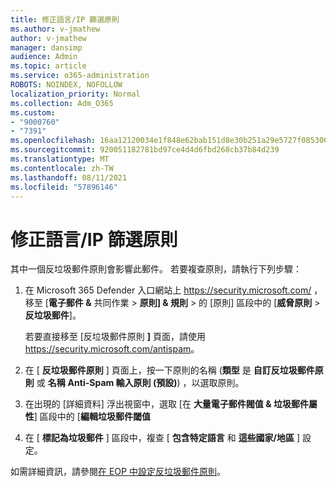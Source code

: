 ```yaml
---
title: 修正語言/IP 篩選原則
ms.author: v-jmathew
author: v-jmathew
manager: dansimp
audience: Admin
ms.topic: article
ms.service: o365-administration
ROBOTS: NOINDEX, NOFOLLOW
localization_priority: Normal
ms.collection: Adm_O365
ms.custom:
- "9000760"
- "7391"
ms.openlocfilehash: 16aa12120034e1f848e62bab151d8e30b251a29e5727f085300d74ca7b49ca52
ms.sourcegitcommit: 920051182781bd97ce4d4d6fbd268cb37b84d239
ms.translationtype: MT
ms.contentlocale: zh-TW
ms.lasthandoff: 08/11/2021
ms.locfileid: "57896146"
---
```

# <a name="fix-languageip-filter-policy"></a>修正語言/IP 篩選原則

其中一個反垃圾郵件原則會影響此郵件。 若要複查原則，請執行下列步驟：

1. 在 Microsoft 365 Defender 入口網站上 <https://security.microsoft.com/> ，移至 [**電子郵件 &** 共同作業 \> **原則] & 規則** \> 的 [原則] 區段中的 [**威脅原則** \> **反垃圾郵件**]。 

   若要直接移至 [反垃圾郵件原則 **]** 頁面，請使用 <https://security.microsoft.com/antispam>。

2. 在 [ **反垃圾郵件原則** ] 頁面上，按一下原則的名稱 (**類型** 是 **自訂反垃圾郵件原則** 或 **名稱** **Anti-Spam 輸入原則 (預設)**) ，以選取原則。
3. 在出現的 [詳細資料] 浮出視窗中，選取 [在 **大量電子郵件閥值 & 垃圾郵件屬性**] 區段中的 [**編輯垃圾郵件閾值**
4. 在 [ **標記為垃圾郵件** ] 區段中，複查 [ **包含特定語言** 和 **這些國家/地區** ] 設定。

如需詳細資訊，請參閱[在 EOP 中設定反垃圾郵件原則](https://docs.microsoft.com/microsoft-365/security/office-365-security/configure-your-spam-filter-policies)。
